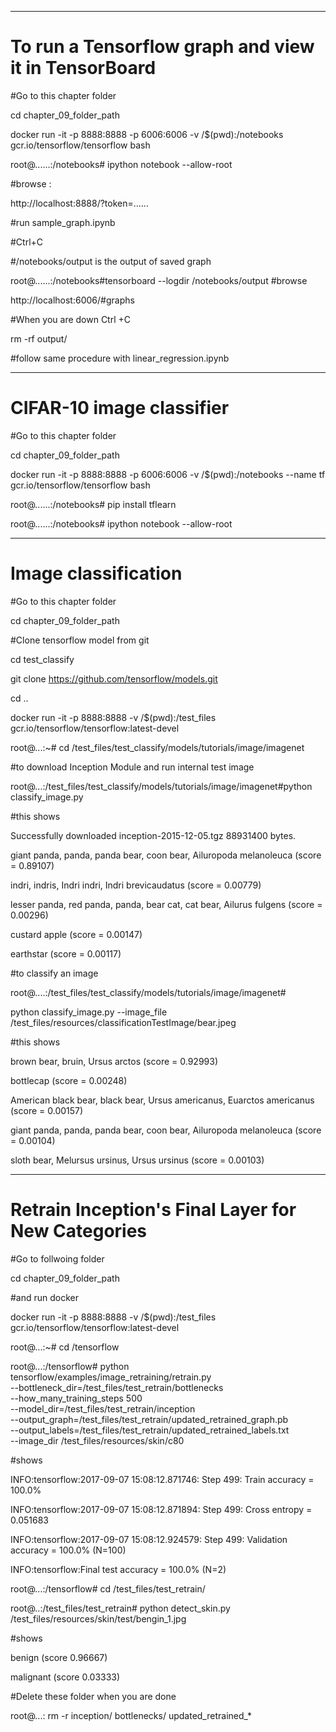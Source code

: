 

******************************************

# To run a Tensorflow graph and view it in TensorBoard

#Go to this chapter folder

cd chapter_09_folder_path

docker run -it   -p 8888:8888 -p 6006:6006  -v /$(pwd):/notebooks   gcr.io/tensorflow/tensorflow bash

root@......:/notebooks# ipython notebook  --allow-root

#browse :

http://localhost:8888/?token=......

#run sample_graph.ipynb

#Ctrl+C

#/notebooks/output is the output of saved graph

root@......:/notebooks#tensorboard --logdir /notebooks/output
#browse

http://localhost:6006/#graphs

#When you are down Ctrl +C

 rm -rf output/

#follow same procedure with linear_regression.ipynb

********************************
# CIFAR-10 image classifier

#Go to this chapter folder

cd chapter_09_folder_path

docker run -it -p 8888:8888 -p 6006:6006 -v /$(pwd):/notebooks --name tf gcr.io/tensorflow/tensorflow bash

root@......:/notebooks#  pip install tflearn

root@......:/notebooks# ipython notebook  --allow-root





************************************

# Image classification

#Go to this chapter folder

cd chapter_09_folder_path

#Clone tensorflow model from git

cd test_classify

git clone https://github.com/tensorflow/models.git

cd ..

docker run -it -p 8888:8888  -v /$(pwd):/test_files    gcr.io/tensorflow/tensorflow:latest-devel

root@...:~# cd /test_files/test_classify/models/tutorials/image/imagenet


#to download Inception Module and run internal test image

root@...:/test_files/test_classify/models/tutorials/image/imagenet#python classify_image.py

#this shows

Successfully downloaded inception-2015-12-05.tgz 88931400 bytes.

giant panda, panda, panda bear, coon bear, Ailuropoda melanoleuca (score = 0.89107)

indri, indris, Indri indri, Indri brevicaudatus (score = 0.00779)

lesser panda, red panda, panda, bear cat, cat bear, Ailurus fulgens (score = 0.00296)

custard apple (score = 0.00147)

earthstar (score = 0.00117)


#to classify an image

root@....:/test_files/test_classify/models/tutorials/image/imagenet#

python classify_image.py --image_file /test_files/resources/classificationTestImage/bear.jpeg

#this shows

brown bear, bruin, Ursus arctos (score = 0.92993)

bottlecap (score = 0.00248)

American black bear, black bear, Ursus americanus, Euarctos americanus (score = 0.00157)

giant panda, panda, panda bear, coon bear, Ailuropoda melanoleuca (score = 0.00104)

sloth bear, Melursus ursinus, Ursus ursinus (score = 0.00103)

*********************************************************************
# Retrain Inception's Final Layer for New Categories

#Go to follwoing folder

cd chapter_09_folder_path

#and run docker

docker run -it -p 8888:8888  -v /$(pwd):/test_files    gcr.io/tensorflow/tensorflow:latest-devel

root@...:~# cd /tensorflow

root@...:/tensorflow# python tensorflow/examples/image_retraining/retrain.py \
--bottleneck_dir=/test_files/test_retrain/bottlenecks \
--how_many_training_steps 500 \
--model_dir=/test_files/test_retrain/inception \
--output_graph=/test_files/test_retrain/updated_retrained_graph.pb \
--output_labels=/test_files/test_retrain/updated_retrained_labels.txt \
--image_dir /test_files/resources/skin/c80

#shows

INFO:tensorflow:2017-09-07 15:08:12.871746: Step 499: Train accuracy = 100.0%

INFO:tensorflow:2017-09-07 15:08:12.871894: Step 499: Cross entropy = 0.051683

INFO:tensorflow:2017-09-07 15:08:12.924579: Step 499: Validation accuracy = 100.0% (N=100)

INFO:tensorflow:Final test accuracy = 100.0% (N=2)

root@...:/tensorflow# cd /test_files/test_retrain/

root@..:/test_files/test_retrain#  python detect_skin.py  /test_files/resources/skin/test/bengin_1.jpg

#shows

benign (score 0.96667)

malignant (score 0.03333)




#Delete these folder when you are done

root@...: rm -r  inception/  bottlenecks/ updated_retrained_*





